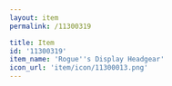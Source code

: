 ```yaml
---
layout: item
permalink: /11300319

title: Item
id: '11300319'
item_name: 'Rogue''s Display Headgear'
icon_url: 'item/icon/11300013.png'
---
```

